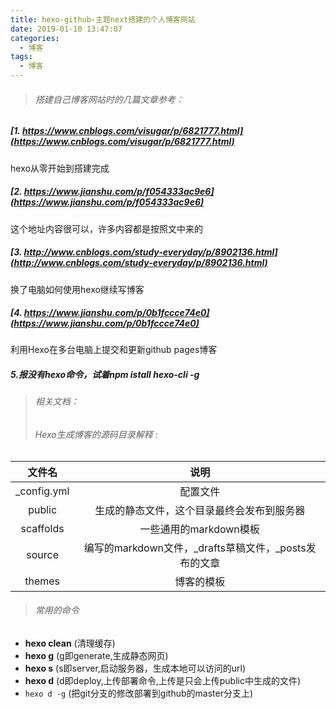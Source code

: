 ```yaml
---
title: hexo-github-主题next搭建的个人博客网站
date: 2019-01-10 13:47:07
categories:
  - 博客
tags:
  - 博客
---
```

> ###### 搭建自己博客网站时的几篇文章参考：
##### [1. https://www.cnblogs.com/visugar/p/6821777.html](https://www.cnblogs.com/visugar/p/6821777.html)
 hexo从零开始到搭建完成
##### [2. https://www.jianshu.com/p/f054333ac9e6](https://www.jianshu.com/p/f054333ac9e6)
这个地址内容很可以，许多内容都是按照文中来的
##### [3. http://www.cnblogs.com/study-everyday/p/8902136.html](http://www.cnblogs.com/study-everyday/p/8902136.html)
换了电脑如何使用hexo继续写博客
##### [4. https://www.jianshu.com/p/0b1fccce74e0](https://www.jianshu.com/p/0b1fccce74e0)
利用Hexo在多台电脑上提交和更新github pages博客

##### 5.报没有hexo命令，试着npm istall hexo-cli -g

> ###### 相关文档：
> ###### Hexo生成博客的源码目录解释 :

文件名 | 说明
:------: | :------:
_config.yml | 配置文件
public	| 生成的静态文件，这个目录最终会发布到服务器
scaffolds | 一些通用的markdown模板
source	| 编写的markdown文件，_drafts草稿文件，_posts发布的文章
themes	| 博客的模板

> ###### 常用的命令

+ **hexo clean** (清理缓存)
+ **hexo g** (g即generate,生成静态网页)
+ **hexo s** (s即server,启动服务器，生成本地可以访问的url)
+ **hexo d** (d即deploy,上传部署命令,上传是只会上传public中生成的文件)
+ <code>hexo d -g</code> (把git分支的修改部署到github的master分支上)

